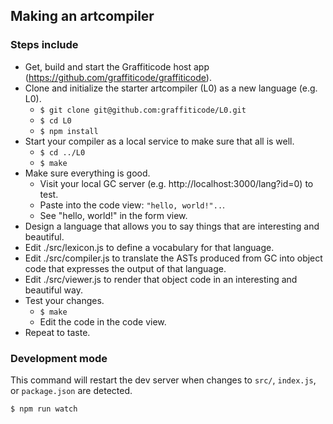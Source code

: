 ## Making an artcompiler

### Steps include

* Get, build and start the Graffiticode host app (https://github.com/graffiticode/graffiticode).
* Clone and initialize the starter artcompiler (L0) as a new language (e.g. L0).
  * `$ git clone git@github.com:graffiticode/L0.git`
  * `$ cd L0`
  * `$ npm install`
* Start your compiler as a local service to make sure that all is well.
  * `$ cd ../L0`
  * `$ make`
* Make sure everything is good.
  * Visit your local GC server (e.g. http://localhost:3000/lang?id=0) to test.
  * Paste into the code view: `"hello, world!"..`.
  * See "hello, world!" in the form view.
* Design a language that allows you to say things that are interesting and beautiful.
* Edit ./src/lexicon.js to define a vocabulary for that language.
* Edit ./src/compiler.js to translate the ASTs produced from GC into object code that expresses the output of that language.
* Edit ./src/viewer.js to render that object code in an interesting and beautiful way.
* Test your changes.
  * `$ make`
  * Edit the code in the code view.
* Repeat to taste.

### Development mode

This command will restart the dev server when changes to `src/`, `index.js`, or `package.json` are detected.

```bash
$ npm run watch
```
